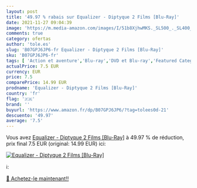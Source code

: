 ```yaml
---
layout: post
title: '49.97 % rabais sur Equalizer - Diptyque 2 Films [Blu-Ray]'
date: 2021-11-27 09:04:39
image: 'https://m.media-amazon.com/images/I/51b8XjhwMKS._SL500_._SL400_.jpg'
comments: true
category: ofertas
author: 'tole.es'
slug: 'B07GPJ6JP6-fr Equalizer - Diptyque 2 Films [Blu-Ray]'
sku: 'B07GPJ6JP6-fr'
tags: [ 'Action et aventure','Blu-ray','DVD et Blu-ray','Featured Categories','Films','Policier','Thriller', ]
actualPrice: 7.5 EUR
currency: EUR
price: 7.5
comparePrice: 14.99 EUR
prodname: 'Equalizer - Diptyque 2 Films [Blu-Ray]'
country: 'fr'
flag: '🇫🇷'
brand: ''
buyurl: 'https://www.amazon.fr/dp/B07GPJ6JP6/?tag=tolees0d-21'
descuento: '49.97'
average: '7.5'
---
```


Vous avez [Equalizer - Diptyque 2 Films [Blu-Ray]](https://www.amazon.fr/dp/B07GPJ6JP6/?tag=tolees0d-21)  à  49.97 % de réduction, prix final  7.5 EUR (original: 14.99 EUR) ici:

[![Equalizer - Diptyque 2 Films [Blu-Ray]](https://m.media-amazon.com/images/I/51b8XjhwMKS._SL500_._SL400_.jpg)](https://www.amazon.fr/dp/B07GPJ6JP6/?tag=tolees0d-21)

ℹ️:


[🛒 Achetez-le maintenant!!](https://www.amazon.fr/dp/B07GPJ6JP6/?tag=tolees0d-21)
